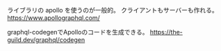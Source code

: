 ライブラリの apollo を使うのが一般的。
クライアントもサーバーも作れる。
https://www.apollographql.com/

graphql-codegenでApolloのコードを生成できる。
https://the-guild.dev/graphql/codegen
